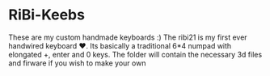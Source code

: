 # RiBi-Keebs

These are my custom handmade keyboards :)
The ribi21 is my first ever handwired keyboard ❤️. Its basically a traditional 6*4 numpad with elongated +, enter and 0 keys. The folder will contain the necessary 3d files and firware if you wish to make your own
